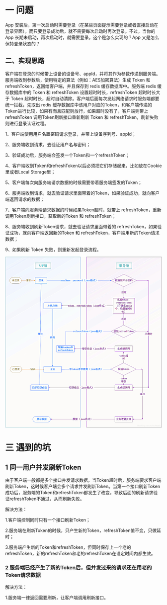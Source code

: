 # 一 问题

App 安装后，第一次启动时需要登录（在某些页面提示需要登录或者直接启动在登录界面）。而只要登录成功后，就不需要每次启动时再次登录。不过，当你的 App 长期未启动，再次启动时，就需要登录。这个是怎么实现的？App 又是怎么保持登录状态的？

## 二、实现思路

客户端在登录的时候带上设备的设备号、appId，并将其作为参数传递到服务端。服务端收到参数后，使用特定的算法（例如：AES加密算法）生成 Token 和 refreshToken，返回给客户端，并且保存到 redis 缓存数据库中。服务端 redis 缓存数据库中的 Token 和 refreshToken 设置超时时长，refreshToken 超时时长大于 Token 超时时长，超时自动清除。客户端后面每次发起网络请求时服务端都要统一拦截，先取出 redis 缓存数据库中该用户对应的Token，和客户端传递的Token进行比较，如果有而且匹配则放行，如果超时没有了，客户端则带上refreshToken 调用Token刷新接口重新刷新 Token 和 refreshToken，刷新失败则进行登录认证过程。

1、客户端使用用户名跟密码请求登录，并带上设备序列号、appId；

2、服务端收到请求，去验证用户名与密码；

3、验证成功后，服务端会签发一个Token和一个refreshToken；

4、客户端收到Token和refreshToken以后必须把它们存储起来，比如放在Cookie里或者Local Storage里；

5、客户端每次向服务端请求数据的时候需要带着服务端签发的Token；

6、服务端收到请求，就去验证请求里面带着的Token，如果验证成功，就向客户端返回请求的数据；

7、客户端向服务端请求数据的时候如果Token超时，就带上 refreshToken，重新调用Token刷新接口，获取新的Token 和 refreshToken；

8、服务端收到刷新Token请求，就去验证请求里面带着的 refreshToken，如果验证成功，就向客户端返回新的Token 和 refreshToken，客户端用新的Token请求数据；

9、如果刷新 Token 失败，则重新发起登录流程。

![](https://raw.githubusercontent.com/minggaowang/minggaowang.github.io/master/img/login-1.jpg)

# 三 遇到的坑

## 1 同一用户并发刷新Token

由于客户端一般都是多个接口并发请求数据，当Token超时后，服务端要求客户端刷新Token，这时候客户端会多个请求并发刷新Token。当第一个接口刷新Token成功后，服务端的Token和refreshToken都发生了改变，导致后面的刷新请求验证refreshToken不通过，从而刷新失败。

解决方法：

1.客户端控制同时只有一个接口刷新Token；

2.服务端在刷新Token的时候，只产生新的Token，refreshToken值不变，只做延时；

3.服务端产生新的Token和refreshToken，但同时保存上一个老的refreshToken，新的refreshToken和老的refreshToken在设定时间内都生效。

### 2  服务端已经产生了新的Token后，但并发过来的请求还在用老的Token请求数据

解决方法：

1.服务端一律返回需要刷新，让客户端调用刷新接口。